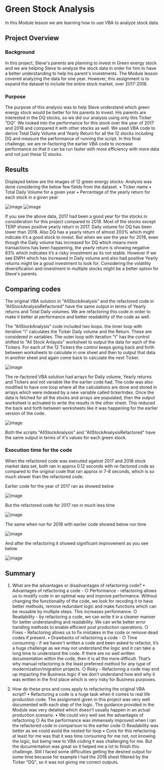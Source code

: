 
# Green Stock Analysis
In this Module lesson we are learning how to use VBA to analyze stock data.

## Project Overview

### Background
In this project, Steve's parents are planning to invest in Green energy stock and we are helping Steve to analyze the stock data in order for him to have a better understanding to help his parent's investments. The Module lesson covered analyzing the data for one year. However, this assignment is to expand the dataset to include the entire stock market, over 2017-2018.
### Purpose
The purpose of this analysis was to help Steve understand which green energy stock would be better for his parents to invest. His parents are interested in the DQ stocks, so we did our analysis using only this Ticker "DQ". We looked into the performance for this stock over the year of 2017 and 2018 and compared it with other stocks as well. We used VBA code to derive Total Daily Volume and Yearly Return for all the 12 stocks including DQ and measure the performance of running the script. In this final challenge, we are re-factoring the earlier VBA code to increase performance so that it can be run faster with more efficiency with more data and not just these 12 stocks. 


## Results
Displayed below are the images of 12 green energy stocks: Analysis was done considering the below few fields from the dataset.
	• Ticker name
	• Total Daily Volume for a given year
	• Percentage of the yearly return for each stock in a given year	

![image](https://user-images.githubusercontent.com/3753839/163502555-df1e172e-8ac5-49fb-85df-d337afda5c91.png)
![image](https://user-images.githubusercontent.com/3753839/163502568-02bae3d8-dcab-45f0-88c8-21d52dff6223.png)

If you see the above data, 2017 had been a good year for the stocks in consideration for this project compared to 2018.
Most of the stocks except TERP shows positive yearly return in 2017. Daily volume for DQ has been lower than 2018. Also DQ has a yearly return of almost 200% which might indicate it’s a good stock to invest. But when we see the year for 2018, even though the Daily volume has increased for DQ which means more transactions has been happening, the yearly return is showing negative 63% which indicates it’s a risky investment as its not stable.  However if we see ENPH which has increased in Daily volume and also had positive Yearly returns might be a good investment to look for. Considering the volatility diversification and investment in multiple stocks might be a better option for Steve's parents.


## Comparing codes
The original VBA solution in "AllStockAnalysis” and the refactored code in “AllStockAnalysisRefactored” have the same output in terms of Yearly returns and Total Daily volumes. We are refactoring this code in order to make it better at performance and better readability of the code as well. 

The  "AllStockAnalysis"  code included two loops. the inner loop with iteration "i" calculates the Ticker Daily volume and the Return. These are considered in variables. The outer loop with iteration "t" has the control shifted to "All Stock Anlaysis" worksheet to output the data for each of the Tickers. For each of the 12 Tickers the control keeps going back and forth between worksheets to calculate in one sheet and then to output that data in another sheet and again come back to calculate the next Ticker.

![image](https://user-images.githubusercontent.com/3753839/163502661-21d21f31-43ee-40d1-a911-0778b853dbb8.png)

The re-factored VBA solution had arrays for Daily volume, Yearly returns and Tickers and not variable like the earlier code had. The code was also modified to have one loop where all the calculations are done and stored in arrays which were indexed by a new variable called tickerIndex. Once the data is fetched for all the stocks and arrays are populated, then the output worksheet is activated to write the results in the other sheet. This reduced the back and forth between worksheets like it was happening for the earlier version of the code. 

![image](https://user-images.githubusercontent.com/3753839/163502738-cafbadb4-3c13-49e1-9158-4f1092153f33.png)


Both the scripts "AllStockAnalysis" and "AllStockAnalysisRefactored" have the same output in terms of it's values for each green stock.
### Execution time for the code
When the refactored code was executed against 2017 and 2018 stock market data set, both ran in approx 0.12 seconds with re-factored code as compared to the original code that ran approx in 7-8 seconds, which is so much slower than the refactored code.


Earlier code for the year of 2017 ran as showed below

![image](https://user-images.githubusercontent.com/3753839/163502783-d80abb07-9751-46ed-abdf-f2ff96322ad8.png)


But the refactored code for 2017 ran in much less time

![image](https://user-images.githubusercontent.com/3753839/163502800-ee9a8421-fbda-4795-953c-8303b0922922.png)



 The same when run for 2018 with earlier code showed below run time
 
![image](https://user-images.githubusercontent.com/3753839/163502811-51320ea0-3a6d-4bfb-a67d-82030554ea16.png)


And after the refactoring it showed significant improvement as you see below

![image](https://user-images.githubusercontent.com/3753839/163502824-1d292ab9-71fb-4a44-80ed-813aa2c6bcdd.png)


## Summary
1. What are the advantages or disadvantages of refactoring code?
	• Advantages of refactoring a code - 
		○ Performance - refactoring allows us to modify code in an optimal way and improve performance. Without changing the functionality of the code, we look for recoding it to have better methods, remove redundant logic and make functions which can be reusable by multiple steps. This increases performance.
		○ Readability - by refactoring a code, we can write it in a cleaner manner for better understanding and readability. We can write better error handling methods to enable efficient post production operations. 
		○ Fixes - Refactoring allows us to fix mistakes in the code or remove dead codes if present. 
	• Drawbacks of refactoring a code -
		○ Time consuming - if we haven't written a code and been asked to refactor, it’s a huge challenge as we may not understand the logic and it can take a long time to understand the code. If there are no well written documentation within the code, then it is all the more difficult. That’s why manual refactoring is the least preferred method for any type of modernization/migration projects. 
		○ Risky - Refactoring a code may end up impacting the Business logic if we don’t understand how and why it was written in the first place which is very risky for Business purposes. 
		
2. How do these pros and cons apply to refactoring the original VBA script?
	• Refactoring a code is a huge task when it comes to real life production code. The assignment given in this project was very well documented with each step of the logic. The guidance provided in the Module was very detailed which doesn’t usually happen in an actual production scenario. 
	• We could very well see the advantages of refactoring 
		○ As the performance was immensely improved when I ran the refactored code in comparison to the earlier code
		○ Readability was better as we could avoid the nested for loop
	• Cons for this refactoring at least for me was that it was time consuming for me not, not knowing the logic, but being new to VBA coding it was challenging for me. But the documentation was great so it helped me a lot to finish this challenge. Still I faced some difficulties getting the desired output for some time because for example I had the 2018 sheet filtered by the Ticker "DQ", so it was not giving me correct outputs. 

